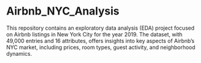 # Airbnb_NYC_Analysis
This repository contains an exploratory data analysis (EDA) project focused on Airbnb listings in New York City for the year 2019. The dataset, with 49,000 entries and 16 attributes, offers insights into key aspects of Airbnb’s NYC market, including prices, room types, guest activity, and neighborhood dynamics.
